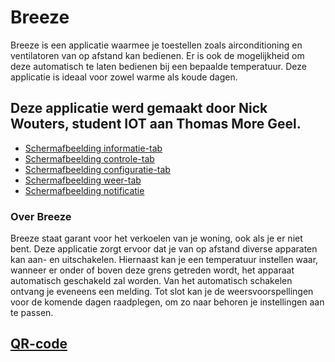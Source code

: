 # Breeze

Breeze is een applicatie waarmee je toestellen zoals airconditioning en ventilatoren van op afstand kan bedienen. Er is ook de mogelijkheid om deze automatisch te laten bedienen bij een bepaalde temperatuur.
Deze applicatie is ideaal voor zowel warme als koude dagen.

## Deze applicatie werd gemaakt door Nick Wouters, student IOT aan Thomas More Geel.

- [Schermafbeelding informatie-tab](/Images/informatie.jpg)
- [Schermafbeelding controle-tab](/Images/controle.jpg)
- [Schermafbeelding configuratie-tab](/Images/configuratie.jpg)
- [Schermafbeelding weer-tab](/Images/weer.jpg)
- [Schermafbeelding notificatie](/Images/notificatie.jpg)

### Over Breeze

Breeze staat garant voor het verkoelen van je woning, ook als je er niet bent. Deze applicatie zorgt ervoor dat je van op afstand diverse apparaten kan aan- en uitschakelen.
Hiernaast kan je een temperatuur instellen waar, wanneer er onder of boven deze grens getreden wordt, het apparaat automatisch geschakeld zal worden. Van het automatisch schakelen ontvang je eveneens een melding.
Tot slot kan je de weersvoorspellingen voor de komende dagen raadplegen, om zo naar behoren je instellingen aan te passen.

## [QR-code](/Images/qr.png)

